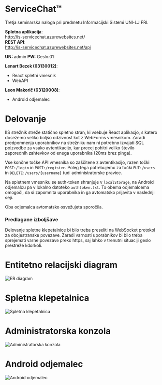 # ServiceChat™  
Tretja seminarska naloga pri predmetu Informacijski Sistemi UNI-LJ FRI.  

**Spletna aplikacija**:  
http://is-servicechat.azurewebsites.net/  
**REST API**:   
http://is-servicechat.azurewebsites.net/api  

**UN:** admin   **PW:** Geslo.01

**Lenart Bezek (63130012)**:

* React spletni vmesnik
* WebAPI

**Leon Makorič (63120008)**:

* Android odjemalec

# Delovanje
IIS strežnik streže statično spletno stran, ki vsebuje React aplikacjo, s katero dosežemo veliko boljšo odzivnost kot z WebForms vmesnikom.
Zaradi predpomnenja uporabnikov na strežniku nam ni potrebno izvajati SQL poizvedbe za vsako avtentikacijo, 
kar precej pohitri veliko število zaporednih zahtevkov od enega uporabnika (20ms brez pinga).

Vse končne točke API vmesnika so zaščitene z avtentikacijo, razen točki `POST:/login` in `POST:/register`.
Poleg tega potrebujemo za točki `PUT:/users` in `DELETE:/users/{username}` tudi administratorske pravice.

Na spletnem vmesniku se auth-token shranjuje v `localStorage`, na Android odjemalcu pa v lokalno datoteko `authtoken.txt`.
To obema odjemalcema omogoči, da si zapomnita uporabnika in ga avtomatsko prijavita v naslednji seji.

Oba odjemalca avtomatsko osvežujeta sporočila.

### Predlagane izboljšave
Delovanje spletne klepetalnice bi bilo treba preseliti na WebSocket protokol za obojestranske povezave.
Zaradi varnosti uporabnikov bi bilo treba sprejemati varne povezave preko https, saj lahko v trenutni situaciji geslo prestreže kdorkoli.

# Entitetno relacijski diagram
![ER diagram](http://i.imgur.com/AV90F0b.png)

# Spletna klepetalnica 
![Spletna klepetalnica](https://puu.sh/tkcWq/f5170d3471.png)

# Administratorska konzola
![Administratorska konzola](https://puu.sh/tkcSj/4716b9d184.png)

# Android odjemalec
![Android odjemalec](https://puu.sh/tkdgK/c05b93a795.png)


